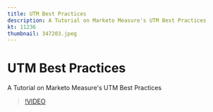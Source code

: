 ```yaml
---
title: UTM Best Practices
description: A Tutorial on Marketo Measure's UTM Best Practices
kt: 11236
thumbnail: 347203.jpeg
---
```


# UTM Best Practices

A Tutorial on Marketo Measure's UTM Best Practices

>[!VIDEO](https://video.tv.adobe.com/v/347203/?quality=12&learn=on)
